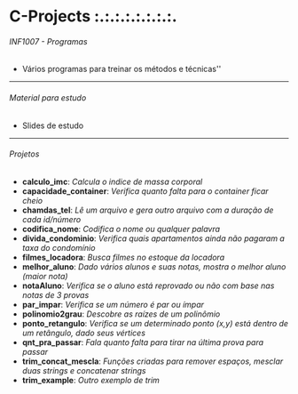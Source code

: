 # C-Projects :.:.:.:.:.:.:.:.

###### INF1007 - Programas

- Vários programas para treinar os métodos e técnicas''
	
***

###### Material para estudo

- Slides de estudo

***

###### Projetos

 * **calculo_imc**: *Calcula o indice de massa corporal*
 * **capacidade_container**: *Verifica quanto falta para o container ficar cheio*
 * **chamdas_tel**: *Lê um arquivo e gera outro arquivo com a duração de cada id/número*
 * **codifica_nome**: *Codifica o nome ou qualquer palavra*
 * **divida_condominio**: *Verifica quais apartamentos ainda não pagaram a taxa do condomínio*
 * **filmes_locadora**: *Busca filmes no estoque da locadora*
 * **melhor_aluno**: *Dado vários alunos e suas notas, mostra o melhor aluno (maior nota)*
 * **notaAluno**: *Verifica se o aluno está reprovado ou não com base nas notas de 3 provas*
 * **par_impar**: *Verifica se um número é par ou ímpar*
 * **polinomio2grau**: *Descobre as raízes de um polinômio*
 * **ponto_retangulo**: *Verifica se um determinado ponto (x,y) está dentro de um retângulo, dado seus vértices*
 * **qnt_pra_passar**: *Fala quanto falta para tirar na última prova para passar*
 * **trim_concat_mescla**: *Funções criadas para remover espaços, mesclar duas strings e concatenar strings*
 * **trim_example**: *Outro exemplo de trim*
 	



